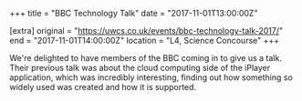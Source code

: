 +++
title = "BBC Technology Talk"
date = "2017-11-01T13:00:00Z"

[extra]
original = "https://uwcs.co.uk/events/bbc-technology-talk-2017/"    
end = "2017-11-01T14:00:00Z"
location = "L4, Science Concourse"
+++

We're delighted to have members of the BBC coming in to give us a talk. Their previous talk was about the cloud computing side of the iPlayer application, which was incredibly interesting, finding out how something so widely used was created and how it is supported.

